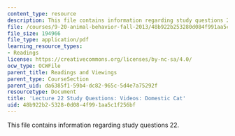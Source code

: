 ```yaml
---
content_type: resource
description: This file contains information regarding study questions 22.
file: /courses/9-20-animal-behavior-fall-2013/48b922b253280d084f991aa5c1f256bf_MIT9_20F13_L22_Qs.pdf
file_size: 194966
file_type: application/pdf
learning_resource_types:
- Readings
license: https://creativecommons.org/licenses/by-nc-sa/4.0/
ocw_type: OCWFile
parent_title: Readings and Viewings
parent_type: CourseSection
parent_uid: da6385f1-59b4-dc82-965c-5d4e7a75292f
resourcetype: Document
title: 'Lecture 22 Study Questions: Videos: Domestic Cat'
uid: 48b922b2-5328-0d08-4f99-1aa5c1f256bf
---
```

This file contains information regarding study questions 22.